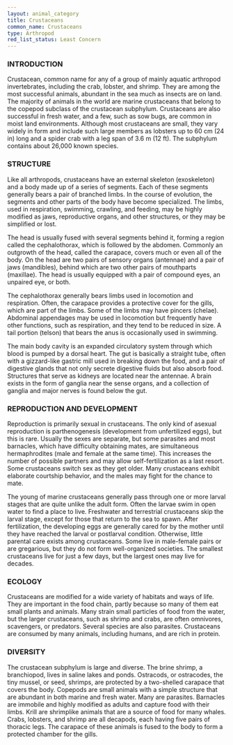 ```yaml
---
layout: animal_category
title: Crustaceans
common_name: Crustaceans
type: Arthropod
red_list_status: Least Concern
---
```


### INTRODUCTION 

Crustacean, common name for any of a group of mainly aquatic arthropod invertebrates, including the crab, lobster, and shrimp. They are among the most successful animals, abundant in the sea much as insects are on land. The majority of animals in the world are marine crustaceans that belong to the copepod subclass of the crustacean subphylum. Crustaceans are also successful in fresh water, and a few, such as sow bugs, are common in moist land environments. Although most crustaceans are small, they vary widely in form and include such large members as lobsters up to 60 cm (24 in) long and a spider crab with a leg span of 3.6 m (12 ft). The subphylum contains about 26,000 known species.

### STRUCTURE 

Like all arthropods, crustaceans have an external skeleton (exoskeleton) and a body made up of a series of segments. Each of these segments generally bears a pair of branched limbs. In the course of evolution, the segments and other parts of the body have become specialized. The limbs, used in respiration, swimming, crawling, and feeding, may be highly modified as jaws, reproductive organs, and other structures, or they may be simplified or lost.

The head is usually fused with several segments behind it, forming a region called the cephalothorax, which is followed by the abdomen. Commonly an outgrowth of the head, called the carapace, covers much or even all of the body. On the head are two pairs of sensory organs (antennae) and a pair of jaws (mandibles), behind which are two other pairs of mouthparts (maxillae). The head is usually equipped with a pair of compound eyes, an unpaired eye, or both.

The cephalothorax generally bears limbs used in locomotion and respiration. Often, the carapace provides a protective cover for the gills, which are part of the limbs. Some of the limbs may have pincers (chelae). Abdominal appendages may be used in locomotion but frequently have other functions, such as respiration, and they tend to be reduced in size. A tail portion (telson) that bears the anus is occasionally used in swimming.

The main body cavity is an expanded circulatory system through which blood is pumped by a dorsal heart. The gut is basically a straight tube, often with a gizzard-like gastric mill used in breaking down the food, and a pair of digestive glands that not only secrete digestive fluids but also absorb food. Structures that serve as kidneys are located near the antennae. A brain exists in the form of ganglia near the sense organs, and a collection of ganglia and major nerves is found below the gut.

### REPRODUCTION AND DEVELOPMENT 

Reproduction is primarily sexual in crustaceans. The only kind of asexual reproduction is parthenogenesis (development from unfertilized eggs), but this is rare. Usually the sexes are separate, but some parasites and most barnacles, which have difficulty obtaining mates, are simultaneous hermaphrodites (male and female at the same time). This increases the number of possible partners and may allow self-fertilization as a last resort. Some crustaceans switch sex as they get older. Many crustaceans exhibit elaborate courtship behavior, and the males may fight for the chance to mate.

The young of marine crustaceans generally pass through one or more larval stages that are quite unlike the adult form. Often the larvae swim in open water to find a place to live. Freshwater and terrestrial crustaceans skip the larval stage, except for those that return to the sea to spawn. After fertilization, the developing eggs are generally cared for by the mother until they have reached the larval or postlarval condition. Otherwise, little parental care exists among crustaceans. Some live in male-female pairs or are gregarious, but they do not form well-organized societies. The smallest crustaceans live for just a few days, but the largest ones may live for decades.

### ECOLOGY 

Crustaceans are modified for a wide variety of habitats and ways of life. They are important in the food chain, partly because so many of them eat small plants and animals. Many strain small particles of food from the water, but the larger crustaceans, such as shrimp and crabs, are often omnivores, scavengers, or predators. Several species are also parasites. Crustaceans are consumed by many animals, including humans, and are rich in protein.

### DIVERSITY 

The crustacean subphylum is large and diverse. The brine shrimp, a branchiopod, lives in saline lakes and ponds. Ostracods, or ostracodes, the tiny mussel, or seed, shrimps, are protected by a two-shelled carapace that covers the body. Copepods are small animals with a simple structure that are abundant in both marine and fresh water. Many are parasites. Barnacles are immobile and highly modified as adults and capture food with their limbs. Krill are shrimplike animals that are a source of food for many whales. Crabs, lobsters, and shrimp are all decapods, each having five pairs of thoracic legs. The carapace of these animals is fused to the body to form a protected chamber for the gills.